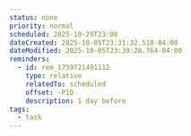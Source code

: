 ```yaml
---
status: none
priority: normal
scheduled: 2025-10-29T23:00
dateCreated: 2025-10-05T23:31:32.518-04:00
dateModified: 2025-10-05T23:39:28.764-04:00
reminders:
  - id: rem_1759721491112
    type: relative
    relatedTo: scheduled
    offset: -P1D
    description: 1 day before
tags:
  - task
---
```


